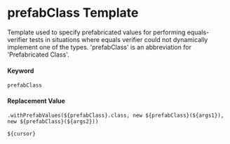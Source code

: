 # prefabClass Template
Template used to specify prefabricated values for performing equals-verifier tests in situations where equals verifier could not dynamically implement one of the types.  'prefabClass' is an abbreviation for 'Prefabricated Class'.

#### Keyword
```
prefabClass
```

#### Replacement Value
```
.withPrefabValues(${prefabClass}.class, new ${prefabClass}(${args1}), new ${prefabClass}(${args2}))
${cursor}
```

